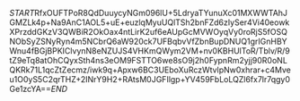 $START$RfxOUFTPoR8QdDuuycyNGm096lU+5LdryaTYunuXc01MXWWTAhJGMZLk4p+Na9AnC1AOL5+uE+euzlqMyuUQlTSh2bnFZd6zIySer4Vi40eowkXPrzddGKzV3QWBiR2OkOax4ntLirK2uf6eAUpGcMVWOyqVy0roRjS5fOSQNObSyZSNyRyn4m5NCbrQ6aW920ck7UFBqbvVfZbnBupDNUQ1grIGnHBYWnu4fBGjBPKIClvynN8eNZUJS4VHKmQWym2VM+nv0KBHUlToR/Tblv/R/9tZ9eTq8atOhCQyxSth4ns3eOM9FSTTO6we8sO9j2h0FypnRm2yjj90R0oNLQKRk71L1qcZtZecmz/iwk9q+Apxw6BC3UEboXuRczWtvlpNw0xhrar+c4Mveu1O0yS5C2qrTHZ+2INrY9H2+RAtsM0JGFIlgp+YV459FbLoLQZl6fx7lr7qgy0Ge1zcYA==$END$